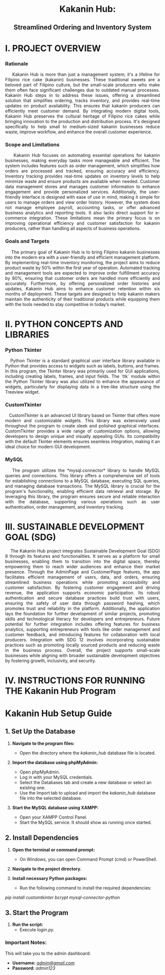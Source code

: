 # <p align="center"> &nbsp;&nbsp;&nbsp;&nbsp; Kakanin Hub: </p>
## <p align="center"> Streamlined Ordering and Inventory System </p>

# I. PROJECT OVERVIEW

### Rationale

<p align="justify"> &nbsp;&nbsp;&nbsp;&nbspKakanin Hub is more than just a management system; it's a lifeline for Filipino rice cake (kakanin) businesses. These traditional sweets are a beloved part of Filipino culture, but the small-scale producers who make them often face significant challenges due to outdated manual processes. Kakanin Hub steps in to address these issues, offering a streamlined solution that simplifies ordering, tracks inventory, and provides real-time updates on product availability. This ensures that kakanin producers can efficiently meet customer demand. By integrating modern digital tools, Kakanin Hub preserves the cultural heritage of Filipino rice cakes while bringing innovation to the production and distribution process. It's designed specifically to help small to medium-sized kakanin businesses reduce waste, improve workflow, and enhance the overall customer experience.</p>

### Scope and Limitations

<p align="justify"> &nbsp;&nbsp;&nbsp;&nbspKakanin Hub focuses on automating essential operations for kakanin businesses, making everyday tasks more manageable and efficient. The system includes features such as order management, which simplifies how orders are processed and tracked, ensuring accuracy and efficiency. Inventory tracking provides real-time updates on inventory levels to help minimize waste and ensure products are available when needed. Customer data management stores and manages customer information to enhance engagement and provide personalized services. Additionally, the user-friendly interface is designed with ease of use in mind, making it simple for users to manage orders and view order history. However, the system does not manage employee payroll, accounting tasks, or offer advanced business analytics and reporting tools. It also lacks direct support for e-commerce integration. These limitations mean the primary focus is on improving operational efficiency and customer satisfaction for kakanin producers, rather than handling all aspects of business operations.</p>

### Goals and Targets

<p align="justify"> &nbsp;&nbsp;&nbsp;&nbspThe primary goal of Kakanin Hub is to bring Filipino kakanin businesses into the modern era with a user-friendly and efficient management platform. By implementing real-time inventory monitoring, the project aims to reduce product waste by 50% within the first year of operation. Automated tracking and management tools are expected to improve order fulfillment accuracy by 80%, ensuring that customer orders are handled more efficiently and accurately. Furthermore, by offering personalized order histories and updates, Kakanin Hub aims to enhance customer retention within six months of deployment. These targets are designed to help kakanin makers maintain the authenticity of their traditional products while equipping them with the tools needed to stay competitive in today’s market.</p>






# II. PYTHON CONCEPTS AND LIBRARIES

### Python Tkinter

<p align="justify"> &nbsp;&nbsp;&nbsp;Python Tkinter is a standard graphical user interface library available in Python that provides access to widgets such as labels, buttons, and frames. In this program, the Tkinter library was primarily used for GUI applications, including creating labels, frames, and input fields. The `ttk` module within the Python Tkinter library was also utilized to enhance the appearance of widgets, particularly for displaying data in a tree-like structure using the Treeview widget.</p>

### CustomTkinter

<p align="justify"> &nbsp;&nbsp;&nbsp;CustomTkinter is an advanced UI library based on Tkinter that offers more modern and customizable widgets. This library was extensively used throughout the program to create sleek and polished graphical interfaces. CustomTkinter provides a wide range of customization options, allowing developers to design unique and visually appealing GUIs. Its compatibility with the default Tkinter elements ensures seamless integration, making it an ideal choice for modern GUI development.</p>

### MySQL

<p align="justify"> &nbsp;&nbsp;&nbsp;The program utilizes the *mysql.connector* library to handle MySQL queries and connections. This library offers a comprehensive set of tools for establishing connections to a MySQL database, executing SQL queries, and managing database transactions. The MySQL library is crucial for the program's functionality, enabling efficient data retrieval and storage. By leveraging this library, the program ensures secure and reliable interaction with the database, supporting various operations such as user authentication, order management, and inventory tracking.</p>



# III. SUSTAINABLE DEVELOPMENT GOAL (SDG)
<p align="justify"> &nbsp;&nbsp;&nbsp;&nbsp;The Kakanin Hub project integrates Sustainable Development Goal (SDG) 8 through its features and functionalities. It serves as a platform for small businesses, enabling them to transition into the digital space, thereby empowering them to reach wider audiences and enhance their market presence. Through the AdminPage and CustomerPage features, the app facilitates efficient management of users, data, and orders, ensuring streamlined business operations while promoting accessibility and customer satisfaction. By fostering customer engagement and driving revenue, the application supports economic participation. Its robust authentication and secure database practices build trust with users, ensuring the safety of user data through password hashing, which promotes trust and reliability in the platform. Additionally, the application lays the foundation for further development of similar projects, promoting skills and technological literacy for developers and entrepreneurs. Future potential for further integration includes offering features for business analytics, supporting entrepreneurs with tools like order management and customer feedback, and introducing features for collaboration with local producers. Integration with SDG 12 involves incorporating sustainable practices such as promoting locally sourced products and reducing waste in the business process. Overall, the project supports small-scale businesses while aligning with broader sustainable development objectives by fostering growth, inclusivity, and security.</p>

# IV. INSTRUCTIONS FOR RUNNING THE Kakanin Hub Program

# Kakanin Hub Setup Guide

## 1. Set Up the Database
1. **Navigate to the program files:**
   - Open the directory where the *kakanin_hub* database file is located.

2. **Import the database using phpMyAdmin:**
   - Open phpMyAdmin.
   - Log in with your MySQL credentials.
   - Select the Databases tab and create a new database or select an existing one.
   - Use the Import tab to upload and import the *kakanin_hub* database file into the selected database.

3. **Start the MySQL database using XAMPP:**
   - Open your XAMPP Control Panel.
   - Start the MySQL service. It should show as running once started.

## 2. Install Dependencies
1. **Open the terminal or command prompt:**
   - On Windows, you can open Command Prompt (cmd) or PowerShell.

2. **Navigate to the project directory.**

3. **Install necessary Python packages:**
   - Run the following command to install the required dependencies:

*pip install customtkinter bcrypt mysql-connector-python*
  

## 3. Start the Program
1. **Run the script:**
   - Execute *login.py*.

### Important Notes:
 This will take you to the admin dashboard:
- **Username:** *admin@gmail.com*
- **Password:** *admin123*

